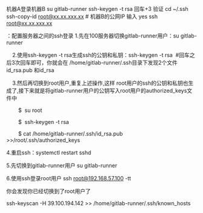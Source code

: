 机器A登录机器B
su gitlab-runner
ssh-keygen -t rsa
回车+3
验证 cd ~/.ssh
ssh-copy-id root@xx.xx.xxx.xx # 机器B的公网IP
输入 yes
ssh root@xx.xx.xxx.xx


：配置服务器之间的ssh登录
1.先在100服务器切换gitlab-runner用户：su gitlab-runner

    2.使用ssh-keygen -t rsa生成ssh的公钥和私钥：ssh-keygen -t rsa  #回车之后3次回车即可，你就会在 /home/gitlab-runner/.ssh目录下发现2个文件id_rsa.pub 和id_rsa

    3.然后再切换到root用户,重复上述操作,这样 root用户的ssh的公钥和私钥也生成了,接下来就是将gitlab-runner用户的公钥写入root用户的authorized_keys文件中

        $  su root

        $  ssh-keygen -t rsa

        $ cat /home/gitlab-runner/.ssh/id_rsa.pub >>/root/.ssh/authorized_keys

4.重启ssh：systemctl restart sshd

5.先切换到gitlab-runner用户 su gitlab-runner

6.使用ssh登录root用户 ssh root@192.168.57.100 -tt

你会发现你已经切换到了root用户了


 ssh-keyscan -H 39.100.194.142 >> /home/gitlab-runner/.ssh/known_hosts

